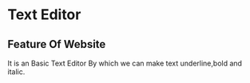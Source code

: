 # Text Editor
## Feature Of Website
It is an Basic Text Editor By which we can make text underline,bold and italic. 
